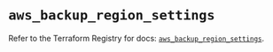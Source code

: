 # `aws_backup_region_settings`

Refer to the Terraform Registry for docs: [`aws_backup_region_settings`](https://registry.terraform.io/providers/hashicorp/aws/5.50.0/docs/resources/backup_region_settings).

